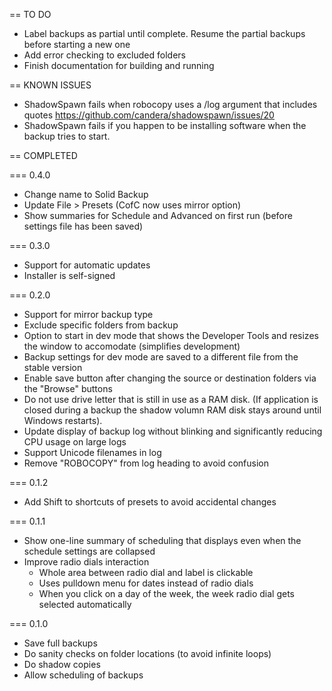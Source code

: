== ﻿TO DO
- Label backups as partial until complete. Resume the partial backups before starting a new one
- Add error checking to excluded folders
- Finish documentation for building and running

== KNOWN ISSUES
- ShadowSpawn fails when robocopy uses a /log argument that includes quotes https://github.com/candera/shadowspawn/issues/20
- ShadowSpawn fails if you happen to be installing software when the backup tries to start.

== COMPLETED

=== 0.4.0
- Change name to Solid Backup
- Update File > Presets (CofC now uses mirror option)
- Show summaries for Schedule and Advanced on first run (before settings file has been saved)

=== 0.3.0
- Support for automatic updates
- Installer is self-signed

=== 0.2.0
- Support for mirror backup type
- Exclude specific folders from backup
- Option to start in dev mode that shows the Developer Tools and resizes the window to accomodate (simplifies development)
- Backup settings for dev mode are saved to a different file from the stable version
- Enable save button after changing the source or destination folders via the "Browse" buttons
- Do not use drive letter that is still in use as a RAM disk. (If application is closed during a backup the shadow volumn RAM disk stays around until Windows restarts).
- Update display of backup log without blinking and significantly reducing CPU usage on large logs
- Support Unicode filenames in log
- Remove "ROBOCOPY" from log heading to avoid confusion

=== 0.1.2
- Add Shift to shortcuts of presets to avoid accidental changes

=== 0.1.1
- Show one-line summary of scheduling that displays even when the schedule settings are collapsed
- Improve radio dials interaction
	- Whole area between radio dial and label is clickable
	- Uses pulldown menu for dates instead of radio dials
	- When you click on a day of the week, the week radio dial gets selected automatically

=== 0.1.0
- Save full backups
- Do sanity checks on folder locations (to avoid infinite loops)
- Do shadow copies
- Allow scheduling of backups
